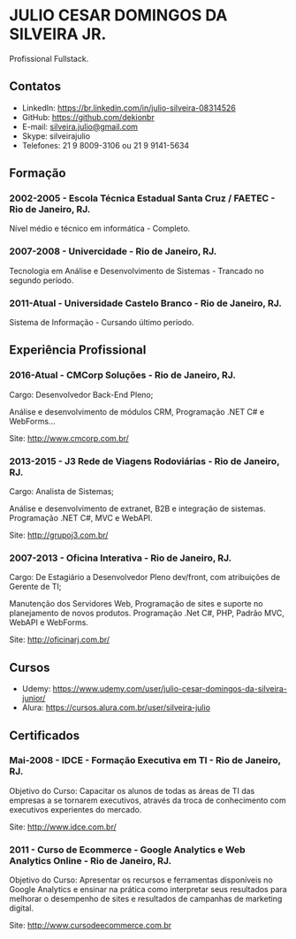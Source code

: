 # JULIO CESAR DOMINGOS DA SILVEIRA JR.
Profissional Fullstack.

## Contatos
- LinkedIn: https://br.linkedin.com/in/julio-silveira-08314526
- GitHub: https://github.com/dekionbr
- E-mail: silveira.julio@gmail.com
- Skype: silveirajulio
- Telefones: 21 9 8009-3106 ou 21 9 9141-5634


## Formação

### 2002-2005	- Escola Técnica Estadual Santa Cruz / FAETEC - Rio de Janeiro, RJ.
  Nível médio e técnico em informática - Completo.

### 2007-2008	- Univercidade - Rio de Janeiro, RJ. 
  Tecnologia em Análise e Desenvolvimento de Sistemas - Trancado no segundo período.

### 2011-Atual - Universidade Castelo Branco - Rio de Janeiro, RJ.
  Sistema de Informação - Cursando último período.

## Experiência Profissional

### 2016-Atual - CMCorp Soluções - Rio de Janeiro, RJ.
  Cargo: Desenvolvedor Back-End Pleno;
 
  Análise e desenvolvimento de módulos CRM, Programação .NET C# e WebForms...
  
  Site: http://www.cmcorp.com.br/

### 2013-2015 -	J3 Rede de Viagens Rodoviárias - Rio de Janeiro, RJ.
  Cargo: Analista de Sistemas;
  
  Análise e desenvolvimento de extranet, B2B e integração de sistemas. Programação .NET C#, MVC e WebAPI.
  
  Site: http://grupoj3.com.br/

### 2007-2013 - Oficina Interativa - Rio de Janeiro, RJ.
  Cargo: De Estagiário a Desenvolvedor Pleno dev/front, com atribuições de Gerente de TI;
  
  Manutenção dos Servidores Web, Programação de sites e suporte no planejamento de novos produtos. Programação .Net C#, PHP, Padrão MVC, WebAPI e WebForms.

  Site: http://oficinarj.com.br/

## Cursos

- Udemy: https://www.udemy.com/user/julio-cesar-domingos-da-silveira-junior/
- Alura: https://cursos.alura.com.br/user/silveira-julio

## Certificados
 
### Mai-2008 - IDCE - Formação Executiva em TI - Rio de Janeiro, RJ.

Objetivo do Curso:
Capacitar os alunos de todas as áreas de TI das empresas a se tornarem executivos, através da troca de conhecimento com executivos experientes do mercado.

Site: http://www.idce.com.br/

### 2011 - Curso de Ecommerce - Google Analytics e Web Analytics Online - Rio de Janeiro, RJ.

Objetivo do Curso:
Apresentar os recursos e ferramentas disponíveis no Google Analytics e ensinar na prática como interpretar seus resultados para melhorar o desempenho de sites e resultados de campanhas de marketing digital.
 
Site: http://www.cursodeecommerce.com.br





